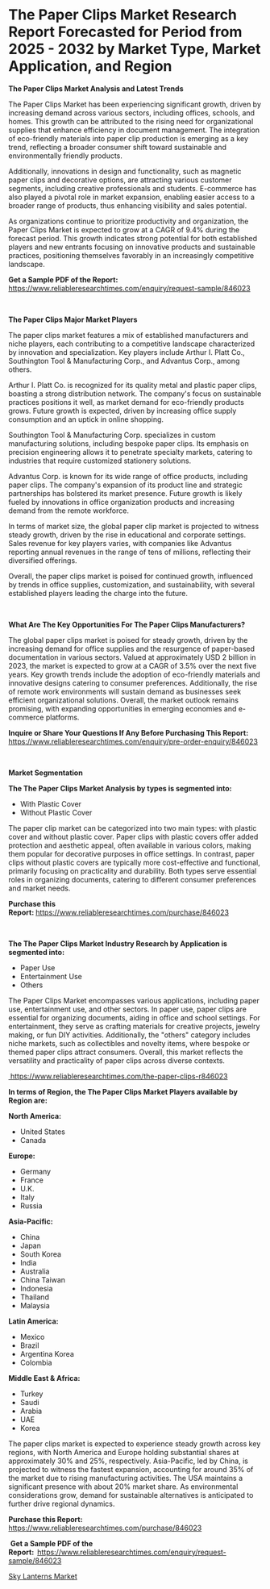 <p><h1>The Paper Clips Market Research Report Forecasted for Period from 2025 -  2032 by Market Type, Market Application, and Region</h1></p><p><strong>The Paper Clips Market Analysis and Latest Trends</strong></p>
<p><p>The Paper Clips Market has been experiencing significant growth, driven by increasing demand across various sectors, including offices, schools, and homes. This growth can be attributed to the rising need for organizational supplies that enhance efficiency in document management. The integration of eco-friendly materials into paper clip production is emerging as a key trend, reflecting a broader consumer shift toward sustainable and environmentally friendly products. </p><p>Additionally, innovations in design and functionality, such as magnetic paper clips and decorative options, are attracting various customer segments, including creative professionals and students. E-commerce has also played a pivotal role in market expansion, enabling easier access to a broader range of products, thus enhancing visibility and sales potential.</p><p>As organizations continue to prioritize productivity and organization, the Paper Clips Market is expected to grow at a CAGR of 9.4% during the forecast period. This growth indicates strong potential for both established players and new entrants focusing on innovative products and sustainable practices, positioning themselves favorably in an increasingly competitive landscape.</p></p>
<p><strong>Get a Sample PDF of the Report:&nbsp;</strong> <a href="https://www.reliableresearchtimes.com/enquiry/request-sample/846023?utm_campaign=2714&utm_medium=2&utm_source=Github&utm_content=ia&utm_term=04042025&utm_id=the-paper-clips">https://www.reliableresearchtimes.com/enquiry/request-sample/846023</a></p>
<p>&nbsp;</p>
<p><strong>The Paper Clips Major Market Players</strong></p>
<p><p>The paper clips market features a mix of established manufacturers and niche players, each contributing to a competitive landscape characterized by innovation and specialization. Key players include Arthur I. Platt Co., Southington Tool & Manufacturing Corp., and Advantus Corp., among others.</p><p>Arthur I. Platt Co. is recognized for its quality metal and plastic paper clips, boasting a strong distribution network. The company's focus on sustainable practices positions it well, as market demand for eco-friendly products grows. Future growth is expected, driven by increasing office supply consumption and an uptick in online shopping.</p><p>Southington Tool & Manufacturing Corp. specializes in custom manufacturing solutions, including bespoke paper clips. Its emphasis on precision engineering allows it to penetrate specialty markets, catering to industries that require customized stationery solutions.</p><p>Advantus Corp. is known for its wide range of office products, including paper clips. The company's expansion of its product line and strategic partnerships has bolstered its market presence. Future growth is likely fueled by innovations in office organization products and increasing demand from the remote workforce.</p><p>In terms of market size, the global paper clip market is projected to witness steady growth, driven by the rise in educational and corporate settings. Sales revenue for key players varies, with companies like Advantus reporting annual revenues in the range of tens of millions, reflecting their diversified offerings.</p><p>Overall, the paper clips market is poised for continued growth, influenced by trends in office supplies, customization, and sustainability, with several established players leading the charge into the future.</p></p>
<p>&nbsp;</p>
<p><strong>What Are The Key Opportunities For The Paper Clips Manufacturers?</strong></p>
<p><p>The global paper clips market is poised for steady growth, driven by the increasing demand for office supplies and the resurgence of paper-based documentation in various sectors. Valued at approximately USD 2 billion in 2023, the market is expected to grow at a CAGR of 3.5% over the next five years. Key growth trends include the adoption of eco-friendly materials and innovative designs catering to consumer preferences. Additionally, the rise of remote work environments will sustain demand as businesses seek efficient organizational solutions. Overall, the market outlook remains promising, with expanding opportunities in emerging economies and e-commerce platforms.</p></p>
<p><strong>Inquire or Share Your Questions If Any Before Purchasing This Report:</strong> <a href="https://www.reliableresearchtimes.com/enquiry/pre-order-enquiry/846023?utm_campaign=2714&utm_medium=2&utm_source=Github&utm_content=ia&utm_term=04042025&utm_id=the-paper-clips">https://www.reliableresearchtimes.com/enquiry/pre-order-enquiry/846023</a></p>
<p>&nbsp;</p>
<p><strong>Market Segmentation</strong></p>
<p><strong>The The Paper Clips Market Analysis by types is segmented into:</strong></p>
<p><ul><li>With Plastic Cover</li><li>Without Plastic Cover</li></ul></p>
<p><p>The paper clip market can be categorized into two main types: with plastic cover and without plastic cover. Paper clips with plastic covers offer added protection and aesthetic appeal, often available in various colors, making them popular for decorative purposes in office settings. In contrast, paper clips without plastic covers are typically more cost-effective and functional, primarily focusing on practicality and durability. Both types serve essential roles in organizing documents, catering to different consumer preferences and market needs.</p></p>
<p><strong>Purchase this Report:&nbsp;</strong><a href="https://www.reliableresearchtimes.com/purchase/846023?utm_campaign=2714&utm_medium=2&utm_source=Github&utm_content=ia&utm_term=04042025&utm_id=the-paper-clips">https://www.reliableresearchtimes.com/purchase/846023</a></p>
<p>&nbsp;</p>
<p><strong>The The Paper Clips Market Industry Research by Application is segmented into:</strong></p>
<p><ul><li>Paper Use</li><li>Entertainment Use</li><li>Others</li></ul></p>
<p><p>The Paper Clips Market encompasses various applications, including paper use, entertainment use, and other sectors. In paper use, paper clips are essential for organizing documents, aiding in office and school settings. For entertainment, they serve as crafting materials for creative projects, jewelry making, or fun DIY activities. Additionally, the "others" category includes niche markets, such as collectibles and novelty items, where bespoke or themed paper clips attract consumers. Overall, this market reflects the versatility and practicality of paper clips across diverse contexts.</p></p>
<p><a href="https://www.reliableresearchtimes.com/the-paper-clips-r846023?utm_campaign=2714&utm_medium=2&utm_source=Github&utm_content=ia&utm_term=04042025&utm_id=the-paper-clips">&nbsp;https://www.reliableresearchtimes.com/the-paper-clips-r846023</a></p>
<p><strong>In terms of Region, the The Paper Clips Market Players available by Region are:</strong></p>
<p>
    <p> <strong> North America: </strong>
        <ul>
            <li>United States</li>
            <li>Canada</li>
        </ul>
        </p> 
    <p> <strong> Europe: </strong>
        <ul>
            <li>Germany</li>
            <li>France</li>
            <li>U.K.</li>
            <li>Italy</li>
            <li>Russia</li>
        </ul>
        </p> 
    <p> <strong> Asia-Pacific: </strong>
        <ul>
            <li>China</li>
            <li>Japan</li>
            <li>South Korea</li>
            <li>India</li>
            <li>Australia</li>
            <li>China Taiwan</li>
            <li>Indonesia</li>
            <li>Thailand</li>
            <li>Malaysia</li>
        </ul>
        </p> 
    <p> <strong> Latin America: </strong>
        <ul>
            <li>Mexico</li>
            <li>Brazil</li>
            <li>Argentina Korea</li>
            <li>Colombia</li>
        </ul>
        </p> 
    <p> <strong> Middle East & Africa: </strong>
        <ul>
            <li>Turkey</li>
            <li>Saudi</li>
            <li>Arabia</li>
            <li>UAE</li>
            <li>Korea</li>
        </ul>
    </p>
    </p>
<p><p>The paper clips market is expected to experience steady growth across key regions, with North America and Europe holding substantial shares at approximately 30% and 25%, respectively. Asia-Pacific, led by China, is projected to witness the fastest expansion, accounting for around 35% of the market due to rising manufacturing activities. The USA maintains a significant presence with about 20% market share. As environmental considerations grow, demand for sustainable alternatives is anticipated to further drive regional dynamics.</p></p>
<p><strong>Purchase this Report: </strong><a href="https://www.reliableresearchtimes.com/purchase/846023?utm_campaign=2714&utm_medium=2&utm_source=Github&utm_content=ia&utm_term=04042025&utm_id=the-paper-clips">https://www.reliableresearchtimes.com/purchase/846023</a></p>
<p>&nbsp;<strong>Get a Sample PDF of the Report:&nbsp;&nbsp;</strong><a href="https://www.reliableresearchtimes.com/enquiry/request-sample/846023?utm_campaign=2714&utm_medium=2&utm_source=Github&utm_content=ia&utm_term=04042025&utm_id=the-paper-clips">https://www.reliableresearchtimes.com/enquiry/request-sample/846023</a></p>
<p><strong></strong></p>
<p><p><a href="https://github.com/nabadeneme/Market-Research-Report-List-1/blob/main/sky-lanterns-market.md?utm_campaign=2714&utm_medium=2&utm_source=Github&utm_content=ia&utm_term=04042025&utm_id=the-paper-clips">Sky Lanterns Market</a></p></p>